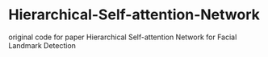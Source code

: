 # Hierarchical-Self-attention-Network
original code for paper Hierarchical Self-attention Network for Facial Landmark Detection
